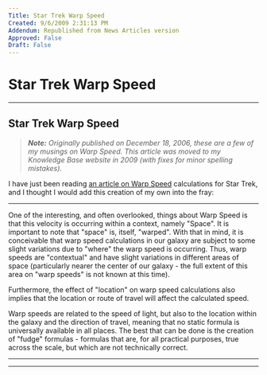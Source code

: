 ```yaml
---
Title: Star Trek Warp Speed
Created: 9/6/2009 2:31:13 PM
Addendum: Republished from News Articles version
Approved: False
Draft: False
---
```

# Star Trek Warp Speed

---

## Star Trek Warp Speed


> ***Note:** Originally published on December 18, 2006, these are a few of my musings on Warp Speed. This article was moved to my Knowledge Base website in 2009 (with fixes for minor spelling mistakes).*



I have just been reading [an article on Warp Speed](http://www.trekplace.com/article12.html) calculations for Star Trek, and I thought I would add this creation of my own into the fray:






* * *






One of the interesting, and often overlooked, things about Warp Speed is that this velocity is occurring within a context, namely "Space". It is important to note that "space" is, itself, "warped". With that in mind, it is conceivable that warp speed calculations in our galaxy are subject to some slight variations due to "where" the warp speed is occurring. Thus, warp speeds are "contextual" and have slight variations in different areas of space (particularly nearer the center of our galaxy - the full extent of this area on "warp speeds" is not known at this time).



Furthermore, the effect of "location" on warp speed calculations also implies that the location or route of travel will affect the calculated speed.



Warp speeds are related to the speed of light, but also to the location within the galaxy and the direction of travel, meaning that no static formula is universally available in all places. The best that can be done is the creation of "fudge" formulas - formulas that are, for all practical purposes, true across the scale, but which are not technically correct.






* * *

<script src="/DesktopModules/itcMetaPost/js/m.js" type="text/javascript"></script>


---

